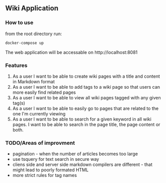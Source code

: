 ## Wiki Application

### How to use

from the root directory run:
```
docker-compose up
```

The web application will be accessable on http://localhost:8081

### Features

1. As a user I want to be able to create wiki pages with a title and content in Markdown format
2. As a user I want to be able to add tags to a wiki page so that users can more easily find related pages
3. As a user I want to be able to view all wiki pages tagged with any given tag(s)
4. As a user I want to be able to easily go to pages that are related to the one I'm currently viewing
5. As a user I want to be able to search for a given keyword in all wiki pages. I want to be able to search in the page title, the page content or both.

### TODO/Areas of improvment

- pagination - when the number of articles becomes too large
- use tsquery for text search in secure way
- cliens side and server side markdown compilers are different - that might lead to poorly formated HTML
- more strict rules for tag names